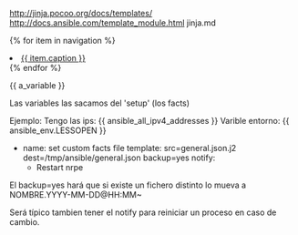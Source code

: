 http://jinja.pocoo.org/docs/templates/
http://docs.ansible.com/template_module.html
jinja.md

{% for item in navigation %}
  <li><a href="{{ item.href }}">{{ item.caption }}</a></li>
{% endfor %}

{{ a_variable }}


Las variables las sacamos del 'setup' (los facts)

Ejemplo:
Tengo las ips: {{ ansible_all_ipv4_addresses }}
Varible entorno: {{ ansible_env.LESSOPEN }}


- name: set custom facts file
  template: src=general.json.j2 dest=/tmp/ansible/general.json backup=yes
  notify:
    - Restart nrpe

El backup=yes hará que si existe un fichero distinto lo mueva a NOMBRE.YYYY-MM-DD@HH:MM~

Será típico tambien tener el notify para reiniciar un proceso en caso de cambio.
